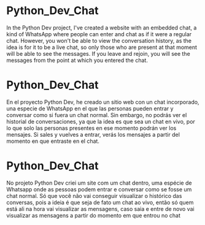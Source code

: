 # Python_Dev_Chat
In the Python Dev project, I've created a website with an embedded chat, a kind of WhatsApp where people can enter and chat as if it were a regular chat. However, you won't be able to view the conversation history, as the idea is for it to be a live chat, so only those who are present at that moment will be able to see the messages. If you leave and rejoin, you will see the messages from the point at which you entered the chat.

# Python_Dev_Chat
En el proyecto Python Dev, he creado un sitio web con un chat incorporado, una especie de WhatsApp en el que las personas pueden entrar y conversar como si fuera un chat normal. Sin embargo, no podrás ver el historial de conversaciones, ya que la idea es que sea un chat en vivo, por lo que solo las personas presentes en ese momento podrán ver los mensajes. Si sales y vuelves a entrar, verás los mensajes a partir del momento en que entraste en el chat.

# Python_Dev_Chat
No projeto Python Dev criei um site com um chat dentro, uma espécie de Whatsapp onde as pessoas podem entrar e conversar como se fosse um chat normal. 
Só que você não vai conseguir visualizar o histórico das conversas, pois a ideia é que seja de fato um chat ao vivo, então só quem está ali na hora vai visualizar as mensagens, caso saia e entre de novo vai visualizar as mensagens a partir do momento em que entrou no chat
 
